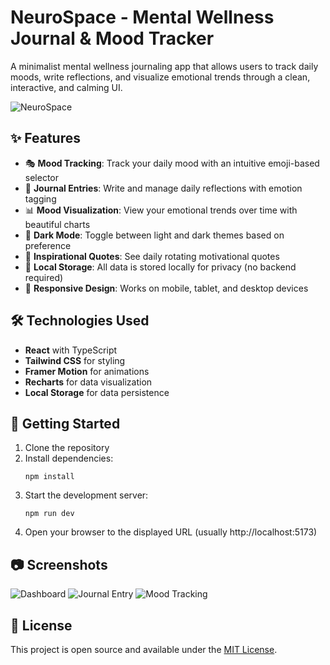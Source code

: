 # NeuroSpace - Mental Wellness Journal & Mood Tracker

A minimalist mental wellness journaling app that allows users to track daily moods, write reflections, and visualize emotional trends through a clean, interactive, and calming UI.

![NeuroSpace](https://via.placeholder.com/1200x630?text=NeuroSpace+-+Mental+Wellness+Journal)

## ✨ Features

- 🎭 **Mood Tracking**: Track your daily mood with an intuitive emoji-based selector
- 📝 **Journal Entries**: Write and manage daily reflections with emotion tagging
- 📊 **Mood Visualization**: View your emotional trends over time with beautiful charts
- 🌙 **Dark Mode**: Toggle between light and dark themes based on preference
- 💬 **Inspirational Quotes**: See daily rotating motivational quotes
- 💾 **Local Storage**: All data is stored locally for privacy (no backend required)
- 📱 **Responsive Design**: Works on mobile, tablet, and desktop devices

## 🛠️ Technologies Used

- **React** with TypeScript
- **Tailwind CSS** for styling
- **Framer Motion** for animations
- **Recharts** for data visualization
- **Local Storage** for data persistence

## 🚀 Getting Started

1. Clone the repository
2. Install dependencies:
   ```
   npm install
   ```
3. Start the development server:
   ```
   npm run dev
   ```
4. Open your browser to the displayed URL (usually http://localhost:5173)

## 📷 Screenshots

![Dashboard](https://via.placeholder.com/800x450?text=Dashboard)
![Journal Entry](https://via.placeholder.com/800x450?text=Journal+Entry)
![Mood Tracking](https://via.placeholder.com/800x450?text=Mood+Tracking)

## 📝 License

This project is open source and available under the [MIT License](LICENSE).
